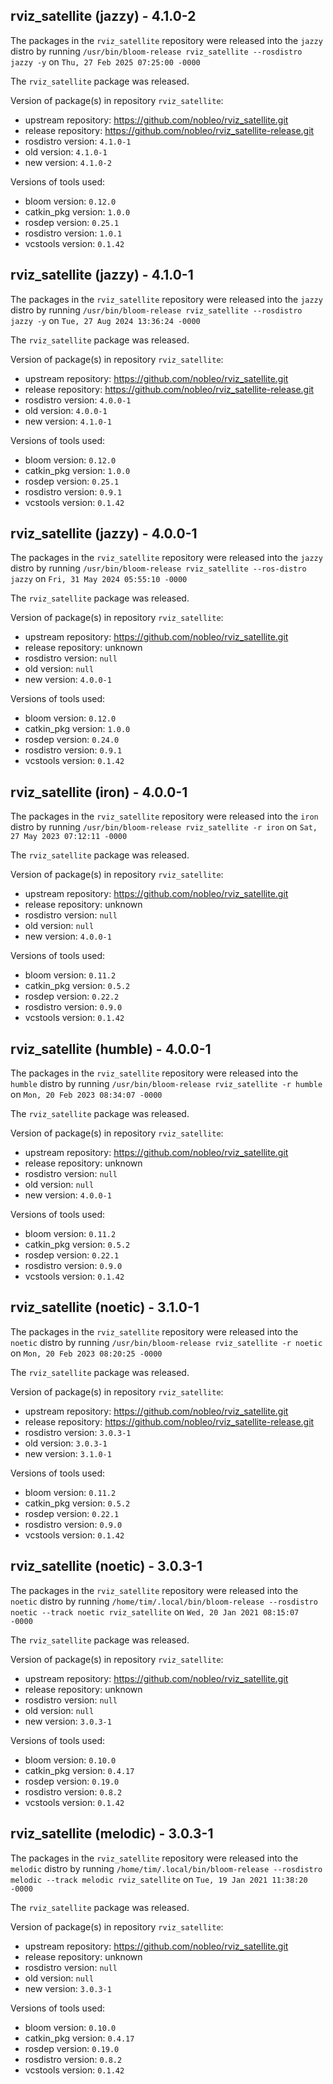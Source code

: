 ## rviz_satellite (jazzy) - 4.1.0-2

The packages in the `rviz_satellite` repository were released into the `jazzy` distro by running `/usr/bin/bloom-release rviz_satellite --rosdistro jazzy -y` on `Thu, 27 Feb 2025 07:25:00 -0000`

The `rviz_satellite` package was released.

Version of package(s) in repository `rviz_satellite`:

- upstream repository: https://github.com/nobleo/rviz_satellite.git
- release repository: https://github.com/nobleo/rviz_satellite-release.git
- rosdistro version: `4.1.0-1`
- old version: `4.1.0-1`
- new version: `4.1.0-2`

Versions of tools used:

- bloom version: `0.12.0`
- catkin_pkg version: `1.0.0`
- rosdep version: `0.25.1`
- rosdistro version: `1.0.1`
- vcstools version: `0.1.42`


## rviz_satellite (jazzy) - 4.1.0-1

The packages in the `rviz_satellite` repository were released into the `jazzy` distro by running `/usr/bin/bloom-release rviz_satellite --rosdistro jazzy -y` on `Tue, 27 Aug 2024 13:36:24 -0000`

The `rviz_satellite` package was released.

Version of package(s) in repository `rviz_satellite`:

- upstream repository: https://github.com/nobleo/rviz_satellite.git
- release repository: https://github.com/nobleo/rviz_satellite-release.git
- rosdistro version: `4.0.0-1`
- old version: `4.0.0-1`
- new version: `4.1.0-1`

Versions of tools used:

- bloom version: `0.12.0`
- catkin_pkg version: `1.0.0`
- rosdep version: `0.25.1`
- rosdistro version: `0.9.1`
- vcstools version: `0.1.42`


## rviz_satellite (jazzy) - 4.0.0-1

The packages in the `rviz_satellite` repository were released into the `jazzy` distro by running `/usr/bin/bloom-release rviz_satellite --ros-distro jazzy` on `Fri, 31 May 2024 05:55:10 -0000`

The `rviz_satellite` package was released.

Version of package(s) in repository `rviz_satellite`:

- upstream repository: https://github.com/nobleo/rviz_satellite.git
- release repository: unknown
- rosdistro version: `null`
- old version: `null`
- new version: `4.0.0-1`

Versions of tools used:

- bloom version: `0.12.0`
- catkin_pkg version: `1.0.0`
- rosdep version: `0.24.0`
- rosdistro version: `0.9.1`
- vcstools version: `0.1.42`


## rviz_satellite (iron) - 4.0.0-1

The packages in the `rviz_satellite` repository were released into the `iron` distro by running `/usr/bin/bloom-release rviz_satellite -r iron` on `Sat, 27 May 2023 07:12:11 -0000`

The `rviz_satellite` package was released.

Version of package(s) in repository `rviz_satellite`:

- upstream repository: https://github.com/nobleo/rviz_satellite.git
- release repository: unknown
- rosdistro version: `null`
- old version: `null`
- new version: `4.0.0-1`

Versions of tools used:

- bloom version: `0.11.2`
- catkin_pkg version: `0.5.2`
- rosdep version: `0.22.2`
- rosdistro version: `0.9.0`
- vcstools version: `0.1.42`


## rviz_satellite (humble) - 4.0.0-1

The packages in the `rviz_satellite` repository were released into the `humble` distro by running `/usr/bin/bloom-release rviz_satellite -r humble` on `Mon, 20 Feb 2023 08:34:07 -0000`

The `rviz_satellite` package was released.

Version of package(s) in repository `rviz_satellite`:

- upstream repository: https://github.com/nobleo/rviz_satellite.git
- release repository: unknown
- rosdistro version: `null`
- old version: `null`
- new version: `4.0.0-1`

Versions of tools used:

- bloom version: `0.11.2`
- catkin_pkg version: `0.5.2`
- rosdep version: `0.22.1`
- rosdistro version: `0.9.0`
- vcstools version: `0.1.42`


## rviz_satellite (noetic) - 3.1.0-1

The packages in the `rviz_satellite` repository were released into the `noetic` distro by running `/usr/bin/bloom-release rviz_satellite -r noetic` on `Mon, 20 Feb 2023 08:20:25 -0000`

The `rviz_satellite` package was released.

Version of package(s) in repository `rviz_satellite`:

- upstream repository: https://github.com/nobleo/rviz_satellite.git
- release repository: https://github.com/nobleo/rviz_satellite-release.git
- rosdistro version: `3.0.3-1`
- old version: `3.0.3-1`
- new version: `3.1.0-1`

Versions of tools used:

- bloom version: `0.11.2`
- catkin_pkg version: `0.5.2`
- rosdep version: `0.22.1`
- rosdistro version: `0.9.0`
- vcstools version: `0.1.42`


## rviz_satellite (noetic) - 3.0.3-1

The packages in the `rviz_satellite` repository were released into the `noetic` distro by running `/home/tim/.local/bin/bloom-release --rosdistro noetic --track noetic rviz_satellite` on `Wed, 20 Jan 2021 08:15:07 -0000`

The `rviz_satellite` package was released.

Version of package(s) in repository `rviz_satellite`:

- upstream repository: https://github.com/nobleo/rviz_satellite.git
- release repository: unknown
- rosdistro version: `null`
- old version: `null`
- new version: `3.0.3-1`

Versions of tools used:

- bloom version: `0.10.0`
- catkin_pkg version: `0.4.17`
- rosdep version: `0.19.0`
- rosdistro version: `0.8.2`
- vcstools version: `0.1.42`


## rviz_satellite (melodic) - 3.0.3-1

The packages in the `rviz_satellite` repository were released into the `melodic` distro by running `/home/tim/.local/bin/bloom-release --rosdistro melodic --track melodic rviz_satellite` on `Tue, 19 Jan 2021 11:38:20 -0000`

The `rviz_satellite` package was released.

Version of package(s) in repository `rviz_satellite`:

- upstream repository: https://github.com/nobleo/rviz_satellite.git
- release repository: unknown
- rosdistro version: `null`
- old version: `null`
- new version: `3.0.3-1`

Versions of tools used:

- bloom version: `0.10.0`
- catkin_pkg version: `0.4.17`
- rosdep version: `0.19.0`
- rosdistro version: `0.8.2`
- vcstools version: `0.1.42`


